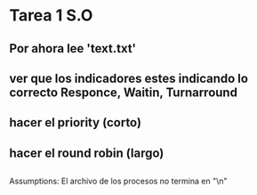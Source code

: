 # Tarea 1 S.O

## Por ahora lee 'text.txt'

## ver que los indicadores estes indicando lo correcto Responce, Waitin, Turnarround
## hacer el priority (corto)
## hacer el round robin (largo)
## 

Assumptions:
El archivo de los procesos no termina en "\n"
